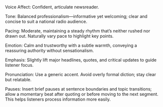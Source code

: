 Voice Affect: Confident, articulate newsreader.

Tone: Balanced professionalism—informative yet welcoming; clear and concise to suit a national radio audience.

Pacing: Moderate, maintaining a steady rhythm that’s neither rushed nor drawn out. Naturally vary pace to highlight key points.

Emotion: Calm and trustworthy with a subtle warmth, conveying a reassuring authority without sensationalism.

Emphasis: Slightly lift major headlines, quotes, and critical updates to guide listener focus.

Pronunciation: Use a generic accent. Avoid overly formal diction; stay clear but relatable.

Pauses: Insert brief pauses at sentence boundaries and topic transitions; allow a momentary beat after quoting or before moving to the next segment. This helps listeners process information more easily. 